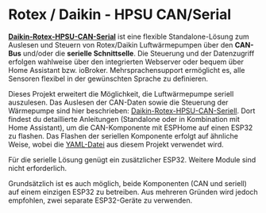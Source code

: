 # Rotex / Daikin - HPSU CAN/Serial
**[Daikin-Rotex-HPSU-CAN-Serial](https://github.com/Trunks1982/Daikin-Rotex-HPSU-CAN-Seriell)** ist eine flexible Standalone-Lösung zum Auslesen und Steuern von Rotex/Daikin Luftwärmepumpen über den **CAN-Bus** und/oder die **serielle Schnittselle**.
Die Steuerung und der Datenzugriff erfolgen wahlweise über den integrierten Webserver oder bequem über Home Assistant bzw. ioBroker.
Mehrsprachensupport ermöglicht es, alle Sensoren flexibel in der gewünschten Sprache zu definieren.

Dieses Projekt erweitert die Möglichkeit, die Luftwärmepumpe seriell auszulesen. Das Auslesen der CAN-Daten sowie die Steuerung der Wärmepumpe sind hier beschrieben: [Daikin-Rotex-HPSU-CAN-Seriell](https://github.com/Trunks1982/Daikin-Rotex-HPSU-CAN-Seriell). Dort findest du detaillierte Anleitungen (Standalone oder in Kombination mit Home Assistant), um die CAN-Komponente mit ESPHome auf einen ESP32 zu flashen. Das Flashen der seriellen Komponente erfolgt auf ähnliche Weise, wobei die [YAML-Datei](https://github.com/wrfz/esphome-components/blob/main/examples/full_de.yaml) aus diesem Projekt verwendet wird.

Für die serielle Lösung genügt ein zusätzlicher ESP32. Weitere Module sind nicht erforderlich.

Grundsätzlich ist es auch möglich, beide Komponenten (CAN und seriell) auf einem einzigen ESP32 zu betreiben. Aus mehreren Gründen wird jedoch empfohlen, zwei separate ESP32-Geräte zu verwenden.